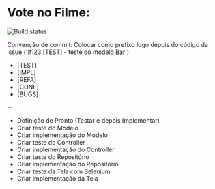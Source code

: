 Vote no Filme: 
=============
![Build status](https://travis-ci.org/gabrielrubens/vote-no-filme.png)

Convenção de commit: Colocar como prefixo logo depois do código da issue ('#123 [TEST] - teste do modelo Bar')
- [TEST]
- [IMPL]
- [REFA]
- [CONF]
- [BUGS]

--
- Definição de Pronto (Testar e depois Implementar)
- Criar teste do Modelo
- Criar implementação do Modelo
- Criar teste do Controller
- Criar implementação do Controller
- Criar teste do Repositório
- Criar implementação do Repositório
- Criar teste da Tela com Selenium
- Criar implementação da Tela
